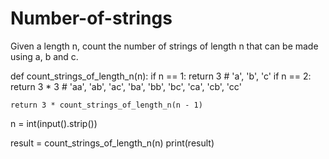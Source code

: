 # Number-of-strings
Given a length n, count the number of strings of length n that can be made using a,  b and c.

def count_strings_of_length_n(n):
    if n == 1:
        return 3  # 'a', 'b', 'c'
    if n == 2:
        return 3 * 3  # 'aa', 'ab', 'ac', 'ba', 'bb', 'bc', 'ca', 'cb', 'cc'

    return 3 * count_strings_of_length_n(n - 1)

n = int(input().strip())

result = count_strings_of_length_n(n)
print(result)
